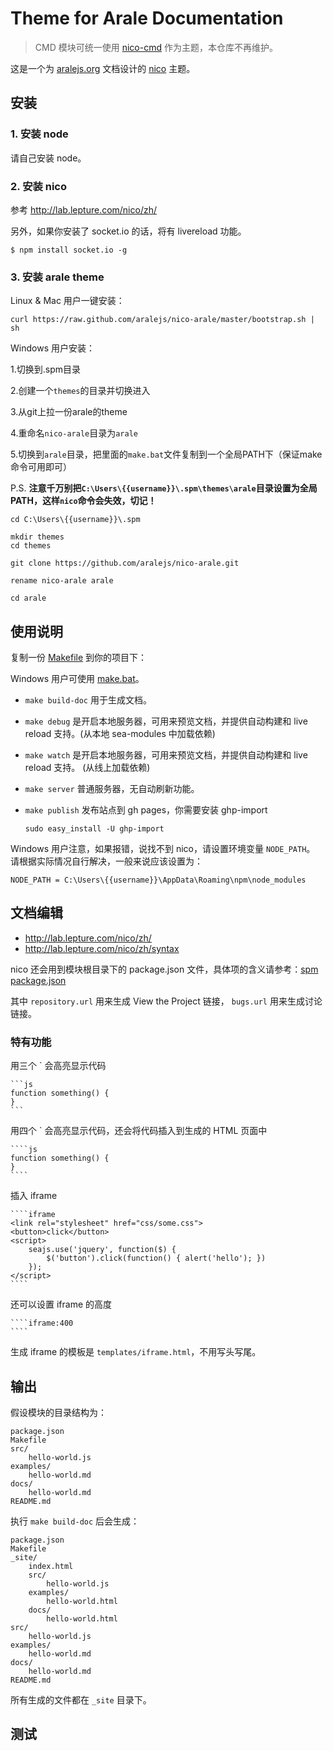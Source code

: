 # Theme for Arale Documentation

> CMD 模块可统一使用 [nico-cmd](https://github.com/spmjs/nico-cmd) 作为主题，本仓库不再维护。

这是一个为 [aralejs.org](http://aralejs.org) 文档设计的 [nico](http://lab.lepture.com/nico/) 主题。


## 安装


### 1. 安装 node

请自己安装 node。


### 2. 安装 nico

参考 http://lab.lepture.com/nico/zh/

另外，如果你安装了 socket.io 的话，将有 livereload 功能。

```
$ npm install socket.io -g
```

### 3. 安装 arale theme

Linux & Mac 用户一键安装：

```
curl https://raw.github.com/aralejs/nico-arale/master/bootstrap.sh | sh
```

Windows 用户安装：

1.切换到.spm目录

2.创建一个`themes`的目录并切换进入

3.从git上拉一份arale的theme

4.重命名`nico-arale`目录为`arale`

5.切换到`arale`目录，把里面的`make.bat`文件复制到一个全局PATH下（保证make命令可用即可）

P.S. __注意千万别把`C:\Users\{{username}}\.spm\themes\arale`目录设置为全局PATH，这样`nico`命令会失效，切记！__

```
cd C:\Users\{{username}}\.spm

mkdir themes
cd themes

git clone https://github.com/aralejs/nico-arale.git

rename nico-arale arale

cd arale
```

## 使用说明

复制一份 [Makefile](https://github.com/aralejs/nico-arale/blob/master/Makefile) 到你的项目下：

Windows 用户可使用 [make.bat](https://github.com/aralejs/nico-arale/blob/master/make.bat)。


- `make build-doc` 用于生成文档。
- `make debug` 是开启本地服务器，可用来预览文档，并提供自动构建和 live reload 支持。(从本地 sea-modules 中加载依赖)
- `make watch` 是开启本地服务器，可用来预览文档，并提供自动构建和 live reload 支持。 (从线上加载依赖)
- `make server` 普通服务器，无自动刷新功能。
- `make publish` 发布站点到 gh pages，你需要安装 ghp-import

    ```
    sudo easy_install -U ghp-import
    ```

Windows 用户注意，如果报错，说找不到 nico，请设置环境变量 `NODE_PATH`。
请根据实际情况自行解决，一般来说应该设置为：

```
NODE_PATH = C:\Users\{{username}}\AppData\Roaming\npm\node_modules
```

## 文档编辑

- http://lab.lepture.com/nico/zh/
- http://lab.lepture.com/nico/zh/syntax

nico 还会用到模块根目录下的 package.json 文件，具体项的含义请参考：[spm package.json](https://github.com/spmjs/spm/wiki/package.json)

其中 ``repository.url`` 用来生成 View the Project 链接， ``bugs.url`` 用来生成讨论链接。


### 特有功能

用三个 ` 会高亮显示代码

    ```js
    function something() {
    }
    ```

用四个 ` 会高亮显示代码，还会将代码插入到生成的 HTML 页面中

    ````js
    function something() {
    }
    ````

插入 iframe

    ````iframe
    <link rel="stylesheet" href="css/some.css">
    <button>click</button>
    <script>
        seajs.use('jquery', function($) {
            $('button').click(function() { alert('hello'); })
        });
    </script>
    ````

还可以设置 iframe 的高度

    ````iframe:400
    ````

生成 iframe 的模板是 `templates/iframe.html`，不用写头写尾。



## 输出

假设模块的目录结构为：

```
package.json
Makefile
src/
    hello-world.js
examples/
    hello-world.md
docs/
    hello-world.md
README.md
```

执行 `make build-doc` 后会生成：

```
package.json
Makefile
_site/
    index.html
    src/
        hello-world.js
    examples/
        hello-world.html
    docs/
        hello-world.html
src/
    hello-world.js
examples/
    hello-world.md
docs/
    hello-world.md
README.md
```

所有生成的文件都在 `_site` 目录下。


## 测试
